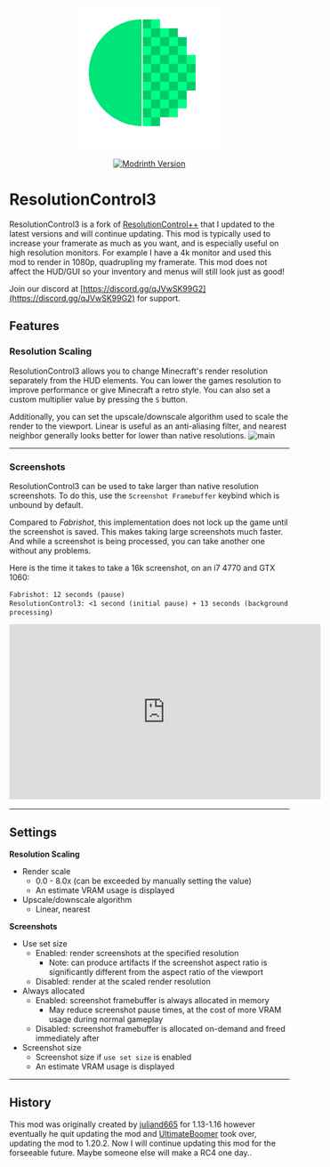 <p align="center">
	<img width=256px src="GitHub/logo.png" />
</p>
<p align="center">
	<a href="https://modrinth.com/mod/resolutioncontrol3" target="_blank">
		<img alt="Modrinth Version" src="https://img.shields.io/modrinth/v/wHm7Bneo?style=flat&logo=modrinth">
	</a>
</p>

# ResolutionControl3

ResolutionControl3 is a fork of [ResolutionControl++](https://github.com/UltimateBoomer/Resolution-Control) that I updated to the latest versions and will continue updating. This mod is typically used to increase your framerate as much as you want, and is especially useful on high resolution monitors. For example I have a 4k monitor and used this mod to render in 1080p, quadrupling my framerate. This mod does not affect the HUD/GUI so your inventory and menus will still look just as good!

Join our discord at [https://discord.gg/qJVwSK99G2](https://discord.gg/qJVwSK99G2) for support.

## Features

### Resolution Scaling

ResolutionControl3 allows you to change Minecraft's render resolution separately from the HUD elements.
You can lower the games resolution to improve performance or give Minecraft a retro style. You can also set a custom multiplier value by pressing the `S` button.

Additionally, you can set the upscale/downscale algorithm used to scale the render to the viewport.
Linear is useful as an anti-aliasing filter,
and nearest neighbor generally looks better for lower than native resolutions.
![main](https://i.imgur.com/41EAyJn.png)

---

### Screenshots

ResolutionControl3 can be used to take larger than native resolution screenshots.
To do this, use the `Screenshot Framebuffer` keybind which is unbound by default.

Compared to *Fabrishot*, this implementation does not lock up the game until the screenshot is saved.
This makes taking large screenshots much faster.
And while a screenshot is being processed, you can take another one without any problems.

Here is the time it takes to take a 16k screenshot, on an i7 4770 and GTX 1060:

```
Fabrishot: 12 seconds (pause)
ResolutionControl3: <1 second (initial pause) + 13 seconds (background processing)
```
<iframe width="560" height="315" src="https://www.youtube-nocookie.com/embed/Dghj0Ldeu0Q" title="YouTube video player" frameborder="0" allow="accelerometer; autoplay; clipboard-write; encrypted-media; gyroscope; picture-in-picture; web-share" allowfullscreen></iframe>

---

## Settings

**Resolution Scaling**

- Render scale
    - 0.0 - 8.0x (can be exceeded by manually setting the value)
    - An estimate VRAM usage is displayed
- Upscale/downscale algorithm  
    - Linear, nearest

**Screenshots**

- Use set size
    - Enabled: render screenshots at the specified resolution
        - Note: can produce artifacts if the screenshot aspect ratio is significantly different 
          from the aspect ratio of the viewport
    - Disabled: render at the scaled render resolution
- Always allocated
    - Enabled: screenshot framebuffer is always allocated in memory
        - May reduce screenshot pause times, at the cost of more VRAM usage during normal gameplay
    - Disabled: screenshot framebuffer is allocated on-demand and freed immediately after
- Screenshot size
    - Screenshot size if `use set size` is enabled
    - An estimate VRAM usage is displayed

---

## History

This mod was originally created by [juliand665](https://github.com/juliand665/Resolution-Control) for 1.13-1.16 however eventually he quit updating the mod and [UltimateBoomer](https://github.com/UltimateBoomer/Resolution-Control) took over, updating the mod to 1.20.2. Now I will continue updating this mod for the forseeable future. Maybe someone else will make a RC4 one day..

